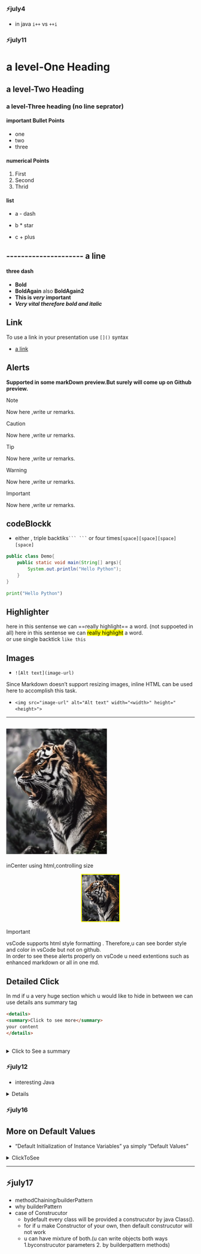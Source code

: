 ### ⚡july4

- in java `i++` vs `++i`

 
### ⚡july11


# a level-One Heading
## a level-Two Heading
### a level-Three heading (no line seprator)
#### important Bullet Points

- one
- two
- three

#### numerical Points
1. First
2. Second
3. Thrid

#### list
 - a - dash
 * b * star
 + c + plus 

--------------------- a line
--- 
#### three dash

- __Bold__
- **BoldAgain** also __BoldAgain2__
- **This is _very_ important**
- ***Very vital therefore bold and italic***

## Link
To use a link in your presentation use `[]()` syntax   
- [a link](https://www.google.com)



## Alerts     
**Supported in some markDown preview.But surely will come up on Github preview.**

> [!NOTE]  
> Now here ,write ur remarks.

> [!CAUTION]  
> Now here ,write ur remarks.

> [!Tip]  
> Now here ,write ur remarks.

> [!Warning]  
> Now here ,write ur remarks.

> [!IMPORTANT]  
> Now here ,write ur remarks.

## codeBlockk
- either , triple backtiks` ``` ``` ` or four times`[space][space][space][space]`

```java
public class Demo{
    public static void main(String[] args){
        System.out.println("Hello Python");
    }
}
```
```python
print("Hello Python")
```
## Highlighter
here in this sentense we can ==really highlight== a word.  (not suppoeted in all)
here in this sentense we can <mark> really highlight</mark> a word.  
or 
use single backtick `like this`

## Images
- `![Alt text](image-url)`  

Since Markdown doesn’t support resizing images, inline HTML can be used here to accomplish this task.  
- `<img src="image-url" alt="Alt text" width="<width>" height="<height>">`    
--- 
![alt text](tiger.png)
--- 
  inCenter using html,controlling size
<!-- <center>  
<img src="tiger.png" alt="aTiger" width="100" style="border: 2px solid yellow;">
</center>    this syntax is outdated. -->
<div align="center">
<img src="tiger.png" alt="aTiger" width="100" style="border: 2px solid yellow;">
</div>

>[!IMPORTANT]  
>vsCode supports html style formatting . Therefore,u can see border style and color in vsCode but not on github.     
>In order to see these alerts properly on vsCode u need extentions such as enhanced markdown or all in one md.


## Detailed Click

In md if u a very huge section which u would like to hide in between we can use details ans summary tag   

```md
<details>
<summary>Click to see more</summary>
your content
</details>
```
<br>
<details>
<summary>Click to See a summary</summary>

#### Four-hash 
###  Three-hash
## Two-hash
# One-hash

## List
- Aircraft
  - Fighter Jet
     - rafael 
     - su-30
     - mig-29
  - Transport
     - c-17 GlobeMaster
     - c-130j Super Hercules
     - p-8 Posiden

  - Helicopter  
    - apache
    - Dhruv
    - prachand
    - mi-17

## Image

<div align="center">
<img src="jets101.jpg" alt="jetsFling" width="150">
</div>

## CodeBlockk
```js
console.log("Hello webJs");
```  




</details>


### ⚡july12 
- interesting Java
<details>
✅ Java Object References: Declare vs. Initialize    

1️⃣ Declaration only:

>Test obj1;    //You’ve only declared obj1.

- No memory is allocated for an object — just a slot for a reference in the stack.  

⚠️ Compiler Error: You must assign it before you use it.


>System.out.println(obj1); // ❌ compile-time error: might not have been initialized  

2️⃣ Declaration + Initialized to null:

```
Test obj1 = null;  

- Now obj1 is initialized — it points to null, which means “no object.”

- This uses a small amount of stack memory for the reference.  

- No object is created in the heap yet.

✅ System.out.println(obj1); works → prints null.
```

3️⃣ Later you can create the real object:


`obj1 = new Test();`  
Now obj1 points to a real Test object in the heap.   
 
You can safely call obj1’s non-static methods and access non-static fields.     

This works the same for both cases:  

```
Test obj1;       // must assign before use
obj1 = new Test();

Test obj2 = null; 
obj2 = new Test(); // reassigns from null to object
```

✅ Key Points  
Local variables must be initialized before use.    

null means “this reference does not point to any real object.”    

Declaring Test obj = null; is common when you plan to create the object later, conditionally.    

Accessing static members via a null reference works, but accessing non-static members on null throws NullPointerException.  

Example: 
```
Test obj = null;
System.out.println(obj.name1); // ✅ works (static)
System.out.println(obj.name);  // ❌ NullPointerException (non-static)
```

</details>

### ⚡july16

## More on Default Values 

-  “Default Initialization of Instance Variables” ya simply “Default Values”

<details>
<summary>ClickToSee</summary>

### 1. ✅ Why your Builder works even when you don’t call setName()
```java
User usr = new User.Builder()
                    .setAge(31)
                    // .setName("Praka")
                    .build();

      //code run without error , and name appears as null.

```
  - `name ek instance variable hai` — Java automatically default value null assign kar deta hai agar tum usko initialize nahi karte.
  - Isliye `JVM tumhare liye name = null` bana deti hai.

### 2.✅ Why String name1; gives compile error   
```java
String name1;  // local variable
System.out.println(name1); // ❌ Compile-time error: variable might not have been initialized

```
- name1 ek `local variable` hai → `JVM koi default value nahi deta`.
![alt text](image-1.png)


🎯 In Short  
🔹 Local variable = must initialize manually → nahi toh compile-time error.

🔹 Instance variable = JVM gives default → null, 0, false.

🔹 Builder pattern mein agar koi field set nahi hoti → woh default null hoti hai, isliye program crash nahi hota jab tak aap null pe method nahi chalate.
 
### 3. Agar tum User class ke andar String name1; likh dete ho, toh woh ab local nahi balki instance variable ban jayega.

![alt text](image-2.png)   

<br>
✅✅✅
- name1 ab instance variable hai.
- Java JVM default value dega: String ke liye null, int ke liye 0, boolean ke liye false.  
🚩  
![alt text](image-3.png)

<br>
<br>

**“Default Initialization of Class Members”**
- Jab instance variables (fields) declare hote hain, unko JVM automatically default value assign karti hai agar aap manually koi value nahi dete.

- Ye local variables par apply nahi hota. Local variables ko JVM chhod deti hai, aapko khud initialize karna padta hai.

![alt text](image-4.png)
</details>

---

## ⚡july17
- methodChaining/builderPattern 
- why builderPattern 
- case  of Construcutor
  - bydefault every class will be provided a construcutor by java Class().
  - for if u make Constructor of your own, then default construcutor will not work 
  - u can have mixture of both.(u can write objects both ways 1.byconstrucutor parameters 2. by builderpattern methods)




